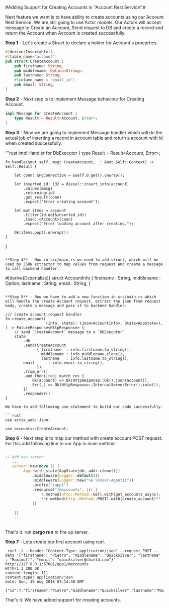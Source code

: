 #Adding Support for Creating Accounts in "Account Rest Service".#

Next feature we want is to have ability to create accounts using our Account Rest Service. We are still going to use Actor models. Our Actors will accept message to Create an Account, Send request to DB and create a record and return the Account when Account is created successfully.

**Step 1** - Let's create a Struct to declare a holder for Account's proeprties.

```rust
#[derive(Insertable)]
#[table_name="account"]
pub struct CreateAccount {
    pub firstname: String,
    pub middlename: Option<String>,
    pub lastname: String,
    #[column_name = "email_id"]
    pub email: String,
}
```

**Step 2** - Next step is to implement Message behaviour for Creating Account.

```rust
impl Message for CreateAccount {
    type Result = Result<Account, Error>;
}
```

**Step 3** - Now we are going to implement Message handler which will do the actual job of inserting a record in account table and return a account with id when created successfully.

'''rust
impl Handler<CreateAccount> for DbExecutor {
    type Result = Result<Account, Error>;

    fn handle(&mut self, msg: CreateAccount, _: &mut Self::Context) -> Self::Result {

        let conn: &PgConnection = &self.0.get().unwrap();

        let inserted_id: i32 = diesel::insert_into(account)
            .values(&msg)
            .returning(id)
            .get_result(conn)
            .expect("Error creating account");

        let mut items = account
            .filter(id.eq(&inserted_id))
            .load::<Account>(conn)
            .expect("Error loading account after creating.");

        Ok(items.pop().unwrap())
    }
}
```

**Step 4** - Now in src/main.rs we need to add struct, which will be used by JSON extractor to map values from request and create a message to call backend handler.

```
#[derive(Deserialize)]
struct AccountInfo {
    firstname  : String,
    middlename : Option<String>,
    lastname   : String,
    email      : String,
}
```

**Step 5** - Now we have to add a new function in src/main.rs which will handle the create Account request, extract the json from request body, create a message and pass it to backend handler.

/// Create account request handler
fn create_account(
                  (info, state): (Json<AccountInfo>, State<AppState>),
) -> FutureResponse<HttpResponse> {
    // send `CreateAccount` message to a `DbExecutor`
    state
        .db
        .send(CreateAccount
              { firstname  : info.firstname.to_string(),
                middlename : info.middlename.clone(),
                lastname   : info.lastname.to_string(),
		email      : info.email.to_string(),
              })
        .from_err()
        .and_then(|res| match res {
            Ok(account) => Ok(HttpResponse::Ok().json(account)),
            Err(_) => Ok(HttpResponse::InternalServerError().into()),
        })
        .responder()
}

We have to add following use statement to build our code successfully.

```rust
use actix_web::Json;

use accounts::CreateAccount;
```

**Step 6** - Next step is to map our method with create account POST request. For this add following line to our App in main method.

```rust

// Add new server
   ...
   server::new(move || {
        App::with_state(AppState{db: addr.clone()})
            .middleware(Logger::default())
            .middleware(Logger::new("%a %{User-Agent}i"))
            .prefix("/app1")    
            .resource("/maccounts", |r| {
                r.method(http::Method::GET).with(get_accounts_async);
                **r.method(http::Method::POST).with(create_account)**
            })
            
    })
    ...
    
 ```   

That's it. run **cargo run** to fire up server.

**Step 7** - Lets create our first account using curl.

```
 curl -i --header "Content-Type: application/json" --request POST --data '{"firstname": "Pietro", "middlename": "Quicksilver", "lastname" : "Maximoff", "email": "quicksilver@shield.com"}' http://127.0.0.1:57081/app1/maccounts
HTTP/1.1 200 OK
content-length: 111
content-type: application/json
date: Sun, 19 Aug 2018 07:14:40 GMT

{"id":7,"firstname":"Pietro","middlename":"Quicksilver","lastname":"Maximoff","email":"quicksilver@shield.com"}
```


That's it. We have added support for creating accounts.

